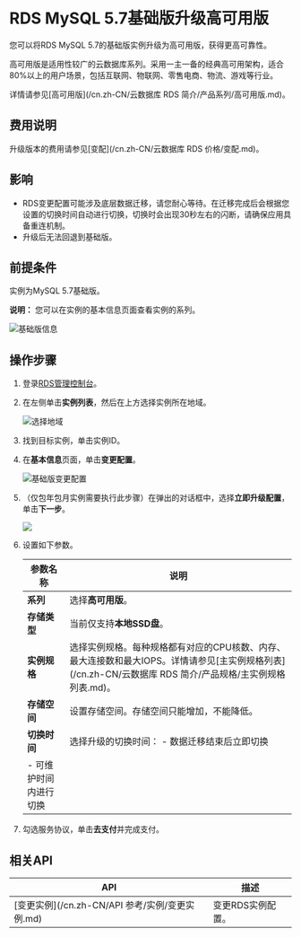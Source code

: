 # RDS MySQL 5.7基础版升级高可用版

您可以将RDS MySQL 5.7的基础版实例升级为高可用版，获得更高可靠性。

高可用版是适用性较广的云数据库系列。采用一主一备的经典高可用架构，适合80%以上的用户场景，包括互联网、物联网、零售电商、物流、游戏等行业。

详情请参见[高可用版](/cn.zh-CN/云数据库 RDS 简介/产品系列/高可用版.md)。

## 费用说明

升级版本的费用请参见[变配](/cn.zh-CN/云数据库 RDS 价格/变配.md)。

## 影响

-   RDS变更配置可能涉及底层数据迁移，请您耐心等待。在迁移完成后会根据您设置的切换时间自动进行切换，切换时会出现30秒左右的闪断，请确保应用具备重连机制。
-   升级后无法回退到基础版。

## 前提条件

实例为MySQL 5.7基础版。

**说明：** 您可以在实例的基本信息页面查看实例的系列。

![基础版信息](https://static-aliyun-doc.oss-cn-hangzhou.aliyuncs.com/assets/img/zh-CN/3013729951/p65912.png)

## 操作步骤

1.  登录[RDS管理控制台](https://rds.console.aliyun.com/)。

2.  在左侧单击**实例列表**，然后在上方选择实例所在地域。

    ![选择地域](https://static-aliyun-doc.oss-cn-hangzhou.aliyuncs.com/assets/img/zh-CN/3074469951/p36543.png)

3.  找到目标实例，单击实例ID。

4.  在**基本信息**页面，单击**变更配置**。

    ![基础版变更配置](https://static-aliyun-doc.oss-cn-hangzhou.aliyuncs.com/assets/img/zh-CN/4013729951/p65913.png)

5.  （仅包年包月实例需要执行此步骤）在弹出的对话框中，选择**立即升级配置**，单击**下一步**。

    ![](https://static-aliyun-doc.oss-cn-hangzhou.aliyuncs.com/assets/img/zh-CN/4013729951/p65915.png)

6.  设置如下参数。

    |参数名称|说明|
    |----|--|
    |**系列**|选择**高可用版**。|
    |**存储类型**|当前仅支持**本地SSD盘**。|
    |**实例规格**|选择实例规格。每种规格都有对应的CPU核数、内存、最大连接数和最大IOPS。详情请参见[主实例规格列表](/cn.zh-CN/云数据库 RDS 简介/产品规格/主实例规格列表.md)。|
    |**存储空间**|设置存储空间。存储空间只能增加，不能降低。|
    |**切换时间**|选择升级的切换时间：     -   数据迁移结束后立即切换
    -   可维护时间内进行切换 |

7.  勾选服务协议，单击**去支付**并完成支付。


## 相关API

|API|描述|
|---|--|
|[变更实例](/cn.zh-CN/API 参考/实例/变更实例.md)|变更RDS实例配置。|

